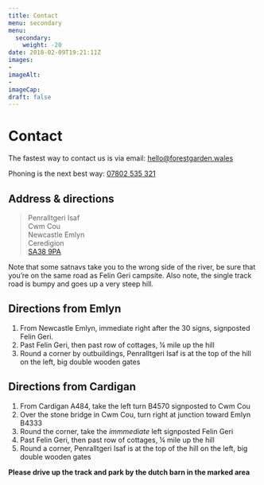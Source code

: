```yaml
---
title: Contact
menu: secondary
menu: 
  secondary:
    weight: -20
date: 2018-02-09T19:21:11Z
images: 
- 
imageAlt: 
- 
imageCap: 
draft: false
---
```


# Contact

The fastest way to contact us is via email: <hello@forestgarden.wales>

Phoning is the next best way: <a href="tel:+447802535321">07802 535 321</a>

## Address & directions

> Penralltgeri Isaf  
Cwm Cou  
Newcastle Emlyn  
Ceredigion  
[SA38 9PA](https://www.openstreetmap.org/search?query=52.0579%2C-4.4711#map=16/52.0579/-4.4711&layers=H)

Note that some satnavs take you to the wrong side of the river, be sure that you’re on the same road as Felin Geri campsite. Also note, the single track road is bumpy and goes up a very steep hill.

## Directions from Emlyn

1. From Newcastle Emlyn, immediate right after the 30 signs, signposted Felin Geri.
2. Past Felin Geri, then past row of cottages, ¼ mile up the hill 
3. Round a corner by outbuildings, Penralltgeri Isaf is at the top of the hill on the left, big double wooden gates

## Directions from Cardigan

1. From Cardigan A484, take the left turn B4570 signposted to Cwm Cou
2. Over the stone bridge in Cwm Cou, turn right at junction toward Emlyn B4333
3. Round the corner, take the *immmediate* left signposted Felin Geri
4. Past Felin Geri, then past row of cottages, ¼ mile up the hill 
5. Round a corner, Penralltgeri Isaf is at the top of the hill on the left, big double wooden gates

**Please drive up the track and park by the dutch barn in the marked area**
